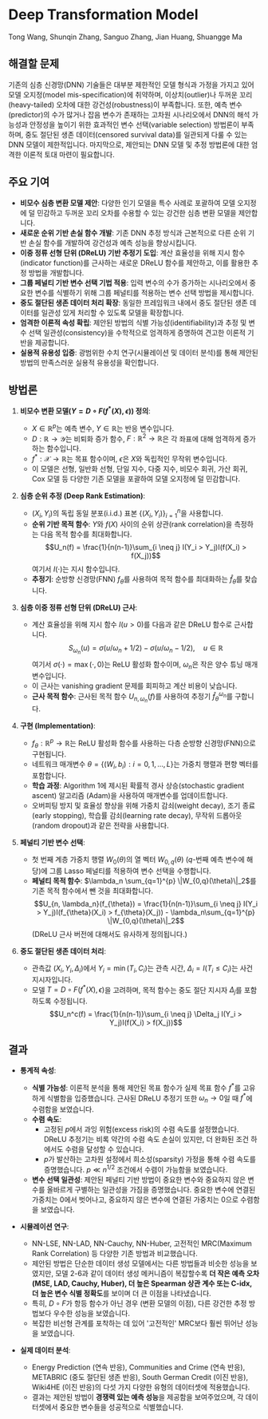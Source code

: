 # Deep Transformation Model

Tong Wang, Shunqin Zhang, Sanguo Zhang, Jian Huang, Shuangge Ma

## 해결할 문제

기존의 심층 신경망(DNN) 기술들은 대부분 제한적인 모델 형식과 가정을 가지고 있어 모델 오지정(model mis-specification)에 취약하며, 이상치(outlier)나 두꺼운 꼬리(heavy-tailed) 오차에 대한 강건성(robustness)이 부족합니다. 또한, 예측 변수(predictor)의 수가 많거나 잡음 변수가 존재하는 고차원 시나리오에서 DNN의 해석 가능성과 안정성을 높이기 위한 효과적인 변수 선택(variable selection) 방법론이 부족하며, 중도 절단된 생존 데이터(censored survival data)를 일관되게 다룰 수 있는 DNN 모델이 제한적입니다. 마지막으로, 제안되는 DNN 모델 및 추정 방법론에 대한 엄격한 이론적 토대 마련이 필요합니다.

## 주요 기여

- **비모수 심층 변환 모델 제안**: 다양한 인기 모델을 특수 사례로 포괄하여 모델 오지정에 덜 민감하고 두꺼운 꼬리 오차를 수용할 수 있는 강건한 심층 변환 모델을 제안합니다.
- **새로운 순위 기반 손실 함수 개발**: 기존 DNN 추정 방식과 근본적으로 다른 순위 기반 손실 함수를 개발하여 강건성과 예측 성능을 향상시킵니다.
- **이중 정류 선형 단위 (DReLU) 기반 추정기 도입**: 계산 효율성을 위해 지시 함수(indicator function)를 근사하는 새로운 DReLU 함수를 제안하고, 이를 활용한 추정 방법을 개발합니다.
- **그룹 페널티 기반 변수 선택 기법 적용**: 입력 변수의 수가 증가하는 시나리오에서 중요한 변수를 식별하기 위해 그룹 페널티를 적용하는 변수 선택 방법을 제시합니다.
- **중도 절단된 생존 데이터 처리 확장**: 동일한 프레임워크 내에서 중도 절단된 생존 데이터를 일관성 있게 처리할 수 있도록 모델을 확장합니다.
- **엄격한 이론적 속성 확립**: 제안된 방법의 식별 가능성(identifiability)과 추정 및 변수 선택 일관성(consistency)을 수학적으로 엄격하게 증명하여 견고한 이론적 기반을 제공합니다.
- **실용적 유용성 입증**: 광범위한 수치 연구(시뮬레이션 및 데이터 분석)를 통해 제안된 방법의 만족스러운 실용적 유용성을 확인합니다.

## 방법론

1. **비모수 변환 모델($Y = D \circ F(f^*(X), \epsilon)$) 정의**:

   - $X \in \mathbb{R}^{p}$는 예측 변수, $Y \in \mathbb{R}$는 반응 변수입니다.
   - $D: \mathbb{R} \to \mathcal{Y}$는 비퇴화 증가 함수, $F: \mathbb{R}^{2} \to \mathbb{R}$은 각 좌표에 대해 엄격하게 증가하는 함수입니다.
   - $f^*: \mathcal{X} \to \mathbb{R}$는 목표 함수이며, $\epsilon$은 $X$와 독립적인 무작위 변수입니다.
   - 이 모델은 선형, 일반화 선형, 단일 지수, 다중 지수, 비모수 회귀, 가산 회귀, Cox 모델 등 다양한 기존 모델을 포괄하여 모델 오지정에 덜 민감합니다.

2. **심층 순위 추정 (Deep Rank Estimation)**:

   - $(X_i, Y_i)$의 독립 동일 분포(i.i.d.) 표본 $\{(X_i, Y_i)\}_{i=1}^{n}$을 사용합니다.
   - **순위 기반 목적 함수**: $Y$와 $f(X)$ 사이의 순위 상관(rank correlation)을 측정하는 다음 목적 함수를 최대화합니다.
     $$U_n(f) = \frac{1}{n(n-1)}\sum_{i \neq j} I(Y_i > Y_j)I(f(X_i) > f(X_j))$$
     여기서 $I(\cdot)$는 지시 함수입니다.
   - **추정기**: 순방향 신경망(FNN) $f_{\theta}$를 사용하여 목적 함수를 최대화하는 $\hat{f}_{\theta}$를 찾습니다.

3. **심층 이중 정류 선형 단위 (DReLU) 근사**:

   - 계산 효율성을 위해 지시 함수 $I(u > 0)$를 다음과 같은 DReLU 함수로 근사합니다.
     $$S_{\omega_n}(u) = \sigma(u/\omega_n + 1/2) - \sigma(u/\omega_n - 1/2), \quad u \in \mathbb{R}$$
     여기서 $\sigma(\cdot) = \max(\cdot, 0)$는 ReLU 활성화 함수이며, $\omega_n$은 작은 양수 튜닝 매개변수입니다.
   - 이 근사는 vanishing gradient 문제를 회피하고 계산 비용이 낮습니다.
   - **근사 목적 함수**: 근사된 목적 함수 $U_{n, \omega_n}(f)$를 사용하여 추정기 $\hat{f}_{\theta}^{\omega_n}$를 구합니다.

4. **구현 (Implementation)**:

   - $f_{\theta}: \mathbb{R}^{p} \to \mathbb{R}$는 ReLU 활성화 함수를 사용하는 다층 순방향 신경망(FNN)으로 구현됩니다.
   - 네트워크 매개변수 $\theta = \{(W_i, b_i) : i = 0, 1, \dots, L\}$는 가중치 행렬과 편향 벡터를 포함합니다.
   - **학습 과정**: Algorithm 1에 제시된 확률적 경사 상승(stochastic gradient ascent) 알고리즘 (Adam)을 사용하여 매개변수를 업데이트합니다.
   - 오버피팅 방지 및 효율성 향상을 위해 가중치 감쇠(weight decay), 조기 종료(early stopping), 학습률 감쇠(learning rate decay), 무작위 드롭아웃(random dropout)과 같은 전략을 사용합니다.

5. **페널티 기반 변수 선택**:

   - 첫 번째 계층 가중치 행렬 $W_0(\theta)$의 열 벡터 $W_{0,q}(\theta)$ ($q$-번째 예측 변수에 해당)에 그룹 Lasso 페널티를 적용하여 변수 선택을 수행합니다.
   - **페널티 목적 함수**: $\lambda_n \sum_{q=1}^{p} \|W_{0,q}(\theta)\|_2$를 기존 목적 함수에서 뺀 것을 최대화합니다.
     $$U_{n, \lambda_n}(f_{\theta}) = \frac{1}{n(n-1)}\sum_{i \neq j} I(Y_i > Y_j)I(f_{\theta}(X_i) > f_{\theta}(X_j)) - \lambda_n\sum_{q=1}^{p} \|W_{0,q}(\theta)\|_2$$
     (DReLU 근사 버전에 대해서도 유사하게 정의됩니다.)

6. **중도 절단된 생존 데이터 처리**:
   - 관측값 $(X_i, Y_i, \Delta_i)$에서 $Y_i = \min(T_i, C_i)$는 관측 시간, $\Delta_i = I(T_i \le C_i)$는 사건 지시자입니다.
   - 모델 $T = D \circ F(f^*(X), \epsilon)$을 고려하며, 목적 함수는 중도 절단 지시자 $\Delta_j$를 포함하도록 수정됩니다.
     $$U_n^c(f) = \frac{1}{n(n-1)}\sum_{i \neq j} \Delta_j I(Y_i > Y_j)I(f(X_i) > f(X_j))$$

## 결과

- **통계적 속성**:

  - **식별 가능성**: 이론적 분석을 통해 제안된 목표 함수가 실제 목표 함수 $f^*$를 고유하게 식별함을 입증했습니다. 근사된 DReLU 추정기 또한 $\omega_n \to 0$일 때 $f^*$에 수렴함을 보였습니다.
  - **수렴 속도**:
    - 고정된 $p$에서 과잉 위험(excess risk)의 수렴 속도를 설정했습니다. DReLU 추정기는 비록 약간의 수렴 속도 손실이 있지만, 더 완화된 조건 하에서도 수렴을 달성할 수 있습니다.
    - $p$가 발산하는 고차원 설정에서 희소성(sparsity) 가정을 통해 수렴 속도를 증명했습니다. $p \ll n^{1/2}$ 조건에서 수렴이 가능함을 보였습니다.
  - **변수 선택 일관성**: 제안된 페널티 기반 방법이 중요한 변수와 중요하지 않은 변수를 올바르게 구별하는 일관성을 가짐을 증명했습니다. 중요한 변수에 연결된 가중치는 0에서 벗어나고, 중요하지 않은 변수에 연결된 가중치는 0으로 수렴함을 보였습니다.

- **시뮬레이션 연구**:

  - NN-LSE, NN-LAD, NN-Cauchy, NN-Huber, 고전적인 MRC(Maximum Rank Correlation) 등 다양한 기존 방법과 비교했습니다.
  - 제안된 방법은 단순한 데이터 생성 모델에서는 다른 방법들과 비슷한 성능을 보였지만, 모델 2-6과 같이 데이터 생성 메커니즘이 복잡할수록 **더 작은 예측 오차(MSE, LAD, Cauchy, Huber), 더 높은 Spearman 상관 계수 또는 C-idx, 더 높은 변수 식별 정확도**를 보이며 더 큰 이점을 나타냈습니다.
  - 특히, $D \circ F$가 항등 함수가 아닌 경우 (변환 모델의 이점), 다른 강건한 추정 방법보다 우수한 성능을 보였습니다.
  - 복잡한 비선형 관계를 포착하는 데 있어 '고전적인' MRC보다 훨씬 뛰어난 성능을 보였습니다.

- **실제 데이터 분석**:
  - Energy Prediction (연속 반응), Communities and Crime (연속 반응), METABRIC (중도 절단된 생존 반응), South German Credit (이진 반응), Wiki4HE (이진 반응)의 다섯 가지 다양한 유형의 데이터셋에 적용했습니다.
  - 결과는 제안된 방법이 **경쟁력 있는 예측 성능**을 제공함을 보여주었으며, 각 데이터셋에서 중요한 변수들을 성공적으로 식별했습니다.
